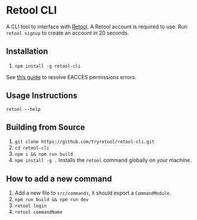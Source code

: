 # Retool CLI

A CLI tool to interface with [Retool](https://retool.com/). A Retool account is required to use. Run `retool signup` to create an account in 20 seconds.

## Installation

1. `npm install -g retool-cli`

See [this guide](https://docs.npmjs.com/resolving-eacces-permissions-errors-when-installing-packages-globally) to resolve EACCES permissions errors.

## Usage Instructions

`retool --help`

## Building from Source

1. `git clone https://github.com/tryretool/retool-cli.git`
2. `cd retool-cli`
3. `npm i && npm run build`
4. `npm install -g .` Installs the `retool` command globally on your machine.

## How to add a new command

1. Add a new file to `src/commands`, it should export a `CommandModule`.
2. `npm run build && npm run dev`
3. `retool login`
4. `retool commandName`
